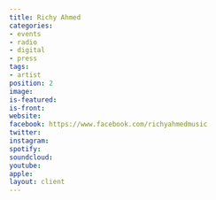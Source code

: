 ```yaml
---
title: Richy Ahmed
categories:
- events
- radio
- digital
- press
tags:
- artist
position: 2
image: 
is-featured: 
is-front: 
website:
facebook: https://www.facebook.com/richyahmedmusic
twitter:
instagram:
spotify:
soundcloud: 
youtube: 
apple: 
layout: client
---
```


